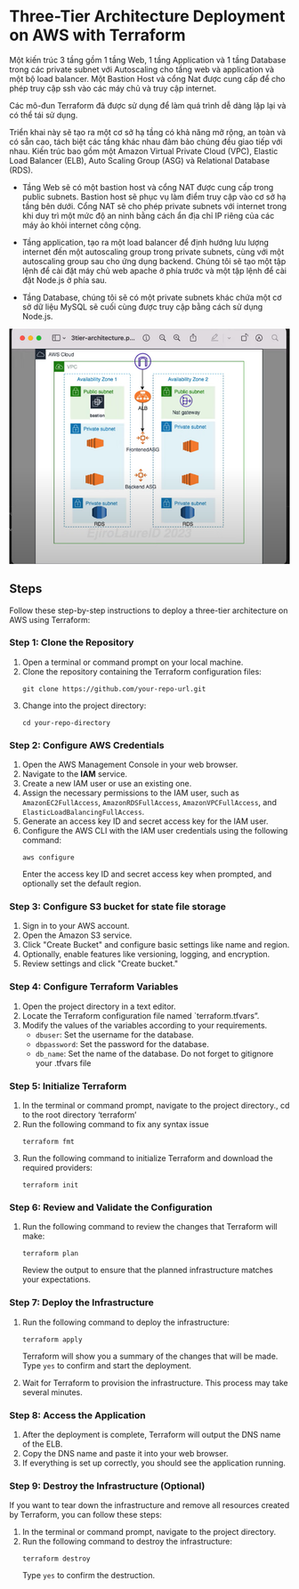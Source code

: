 # ​​Three-Tier Architecture Deployment on AWS with Terraform

Một kiến trúc 3 tầng gồm 1 tầng Web, 1 tầng Application và 1 tầng Database trong các private subnet với Autoscaling cho tầng web và application và một bộ load balancer. Một Bastion Host và cổng Nat được cung cấp để cho phép truy cập ssh vào các máy chủ và truy cập internet.

Các mô-đun Terraform đã được sử dụng để làm quá trình dễ dàng lặp lại và có thể tái sử dụng.

Triển khai này sẽ tạo ra một cơ sở hạ tầng có khả năng mở rộng, an toàn và có sẵn cao, tách biệt các tầng khác nhau đảm bảo chúng đều giao tiếp với nhau. Kiến trúc bao gồm một Amazon Virtual Private Cloud (VPC), Elastic Load Balancer (ELB), Auto Scaling Group (ASG) và Relational Database (RDS).

- Tầng Web sẽ có một bastion host và cổng NAT được cung cấp trong public subnets. Bastion host sẽ phục vụ làm điểm truy cập vào cơ sở hạ tầng bên dưới. Cổng NAT sẽ cho phép private subnets với internet trong khi duy trì một mức độ an ninh bằng cách ẩn địa chỉ IP riêng của các máy ảo khỏi internet công cộng.

- Tầng application, tạo ra một load balancer để định hướng lưu lượng internet đến một autoscaling group trong private subnets, cùng với một autoscaling group sau cho ứng dụng backend. Chúng tôi sẽ tạo một tập lệnh để cài đặt máy chủ web apache ở phía trước và một tập lệnh để cài đặt Node.js ở phía sau.

- Tầng Database, chúng tôi sẽ có một private subnets khác chứa một cơ sở dữ liệu MySQL sẽ cuối cùng được truy cập bằng cách sử dụng Node.js.

![Architecture diagram](./images/image.png)
 
## Steps
 
Follow these step-by-step instructions to deploy a three-tier architecture on AWS using Terraform:
 
### Step 1: Clone the Repository
 
1. Open a terminal or command prompt on your local machine.
2. Clone the repository containing the Terraform configuration files:
   ```
   git clone https://github.com/your-repo-url.git
   ```
3. Change into the project directory:
   ```
   cd your-repo-directory
   ```
 
### Step 2: Configure AWS Credentials
 
1. Open the AWS Management Console in your web browser.
2. Navigate to the **IAM** service.
3. Create a new IAM user or use an existing one.
4. Assign the necessary permissions to the IAM user, such as `AmazonEC2FullAccess`, `AmazonRDSFullAccess`, `AmazonVPCFullAccess`, and `ElasticLoadBalancingFullAccess`.
5. Generate an access key ID and secret access key for the IAM user.
6. Configure the AWS CLI with the IAM user credentials using the following command:
   ```
   aws configure
   ```
   Enter the access key ID and secret access key when prompted, and optionally set the default region.

### Step 3: Configure S3 bucket for state file storage
1. Sign in to your AWS account.
2. Open the Amazon S3 service.
3. Click "Create Bucket" and configure basic settings like name and region.
4. Optionally, enable features like versioning, logging, and encryption.
5. Review settings and click "Create bucket."

### Step 4: Configure Terraform Variables
 
1. Open the project directory in a text editor.
2. Locate the Terraform configuration file named `terraform.tfvars”. 
3. Modify the values of the variables according to your requirements.
   - `dbuser`: Set the username for the database.
   - `dbpassword`: Set the password for the database.
   - `db_name`: Set the name of the database.
Do not forget to gitignore your .tfvars file 
 
### Step 5: Initialize Terraform
 
1. In the terminal or command prompt, navigate to the project directory., cd to the root directory ‘terraform’
2. Run the following command to fix any syntax issue
    ```
    terraform fmt
    ```
3. Run the following command to initialize Terraform and download the required providers:
   ```
   terraform init
   ```
 
### Step 6: Review and Validate the Configuration
 
1. Run the following command to review the changes that Terraform will make:
   ```
   terraform plan
   ```
   Review the output to ensure that the planned infrastructure matches your expectations.
 
### Step 7: Deploy the Infrastructure
 
1. Run the following command to deploy the infrastructure:
   ```
   terraform apply
   ```
   Terraform will show you a summary of the changes that will be made. Type `yes` to confirm and start the deployment.
 
2. Wait for Terraform to provision the infrastructure. This process may take several minutes.
 
### Step 8: Access the Application
 
1. After the deployment is complete, Terraform will output the DNS name of the ELB.
2. Copy the DNS name and paste it into your web browser.
3. If everything is set up correctly, you should see the application running.
 
### Step 9: Destroy the Infrastructure (Optional)
 
If you want to tear down the infrastructure and remove all resources created by Terraform, you can follow these steps:
 
1. In the terminal or command prompt, navigate to the project directory.
2. Run the following command to destroy the infrastructure:
   ```
   terraform destroy
   ```
   Type `yes` to confirm the destruction.